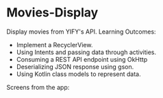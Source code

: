 # Movies-Display
Display movies from YIFY's API.
Learning Outcomes:
- Implement a RecyclerView.
- Using Intents and passing data through activities.
- Consuming a REST API endpoint using OkHttp
- Deserializing JSON response using gson.
- Using Kotlin class models to represent data.

Screens from the app:
